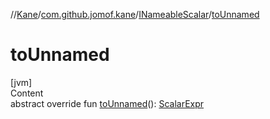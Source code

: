 //[Kane](../../index.md)/[com.github.jomof.kane](../index.md)/[INameableScalar](index.md)/[toUnnamed](to-unnamed.md)



# toUnnamed  
[jvm]  
Content  
abstract override fun [toUnnamed](to-unnamed.md)(): [ScalarExpr](../-scalar-expr/index.md)  



